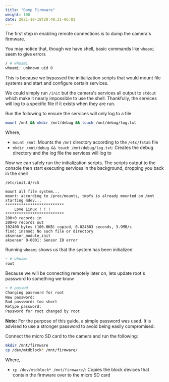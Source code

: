 ```yaml
---
title: "Dump Firmware"
weight: 100
date: 2021-10-18T20:48:21-06:01
---
```


The first step in enabling remote connections is to dump the camera's firmware.

You may notice that, though we have shell, basic commands like `whoami` seem to give errors
```sh
/ # whoami
whoami: unknown uid 0
```
This is because we bypassed the initialization scripts that would mount file systems and start and configure certain services.

We could simply run `/init` but the camera's services all output to `stdout` which make it nearly impossible to use the shell. Thankfully, the services will log to a specific file if it exists when they are run.

Run the following to ensure the services will only log to a file
```sh
mount /mnt && mkdir /mnt/debug && touch /mnt/debug/log.txt
```
Where,
- `mount /mnt`: Mounts the `/mnt` directory according to the `/etc/fstab` file
- `mkdir /mnt/debug && touch /mnt/debug/log.txt`: Creates the debug directory and the log file the services will log to

Now we can safely run the initialization scripts. The scripts output to the console then start executing services in the background, dropping you back in the shell
```
/etc/init.d/rcS
```
```
mount all file system...
mount: according to /proc/mounts, tmpfs is already mounted on /mnt
starting mdev...
**************************
    Love Linux ! ! !
**************************
200+0 records in
200+0 records out
102400 bytes (100.0KB) copied, 0.024803 seconds, 3.9MB/s
find: insmod: No such file or directory
aksensor_module_init
aksensor 0-0001: Sensor ID error
```

Running `whoami` shows us that the system has been initialized
```sh
~ # whoami
root
```

Because we will be connecting remotely later on, lets update root's password to something we know
```sh
~ # passwd
Changing password for root
New password:
Bad password: too short
Retype password:
Password for root changed by root
```
**Note:** For the purpose of this guide, a simple password was used. It is advised to use a stronger password to avoid being easily compromised.

Connect the micro SD card to the camera and run the following:
```sh
mkdir /mnt/firmware
cp /dev/mtdblock* /mnt/firmware/
```
Where,
- `cp /dev/mtdblock* /mnt/firmware/`: Copies the block devices that contain the firmware over to the micro SD card